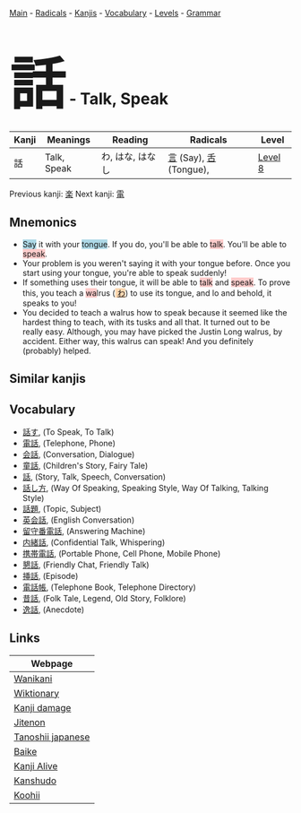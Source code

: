 <style> bigfont {font-size: 100px}</style>
[Main](../index.md) -
[Radicals](../radicals.md) -
[Kanjis](../kanjis.md) -
[Vocabulary](../vocabulary.md) -
[Levels](../levels.md) -
[Grammar](../grammar.md)
# <bigfont> 話</bigfont> - Talk, Speak 

| Kanji | Meanings | Reading | Radicals | Level |
| --- | --- | --- | --- | --- |
| 話 | Talk, Speak | わ, はな, はなし | [言](../radicals/言.md) (Say), [舌](../radicals/舌.md) (Tongue),  | [Level 8](../levels/wk_level8.md) |

Previous kanji: [楽](楽.md) Next kanji: [電](電.md) 

## Mnemonics
 * <span style="background-color:#ADD8E6"> Say</span> it with your <span style="background-color:#ADD8E6"> tongue</span>. If you do, you'll be able to <span style="background-color:#ffcccb"> talk</span>. You'll be able to <span style="background-color:#ffcccb"> speak</span>.
* Your problem is you weren't saying it with your tongue before. Once you start using your tongue, you're able to speak suddenly!
* If something uses their tongue, it will be able to <span style="background-color:#ffcccb"> talk</span> and <span style="background-color:#ffcccb"> speak</span>. To prove this, you teach a <span style="background-color:#ffcccb"> wa</span>lrus (<span style="background-color:#fed8b1"> [わ](https://jisho.org/search/わ)</span>) to use its tongue, and lo and behold, it speaks to you!
* You decided to teach a walrus how to speak because it seemed like the hardest thing to teach, with its tusks and all that. It turned out to be really easy. Although, you may have picked the Justin Long walrus, by accident. Either way, this walrus can speak! And you definitely (probably) helped.


## Similar kanjis
 


## Vocabulary
 * [話す](../vocabulary/話.md), (To Speak, To Talk)
* [電話](../vocabulary/話.md), (Telephone, Phone)
* [会話](../vocabulary/話.md), (Conversation, Dialogue)
* [童話](../vocabulary/話.md), (Children's Story, Fairy Tale)
* [話](../vocabulary/話.md), (Story, Talk, Speech, Conversation)
* [話し方](../vocabulary/話.md), (Way Of Speaking, Speaking Style, Way Of Talking, Talking Style)
* [話題](../vocabulary/話.md), (Topic, Subject)
* [英会話](../vocabulary/話.md), (English Conversation)
* [留守番電話](../vocabulary/話.md), (Answering Machine)
* [内緒話](../vocabulary/話.md), (Confidential Talk, Whispering)
* [携帯電話](../vocabulary/話.md), (Portable Phone, Cell Phone, Mobile Phone)
* [懇話](../vocabulary/話.md), (Friendly Chat, Friendly Talk)
* [挿話](../vocabulary/話.md), (Episode)
* [電話帳](../vocabulary/話.md), (Telephone Book, Telephone Directory)
* [昔話](../vocabulary/話.md), (Folk Tale, Legend, Old Story, Folklore)
* [逸話](../vocabulary/話.md), (Anecdote)



## Links 

| Webpage |
| --- |
| [Wanikani          ](https://www.wanikani.com/kanji/話) |
| [Wiktionary        ](https://en.wiktionary.org/wiki/話) |
| [Kanji damage      ](http://www.kanjidamage.com/kanji/search?utf8=✓&q=話) |
| [Jitenon           ](https://jitenon.com/kanji/話) |
| [Tanoshii japanese ](https://www.tanoshiijapanese.com/dictionary/kanji.cfm?k=話) |
| [Baike             ](https://baike.baidu.com/item/話) |
| [Kanji Alive       ](https://app.kanjialive.com/話) |
| [Kanshudo          ](https://www.kanshudo.com/searchmn?q=話) |
| [Koohii            ](https://kanji.koohii.com/study/kanji/話) |
